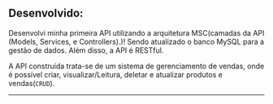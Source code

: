 ## Desenvolvido:

Desenvolvi minha primeira API utilizando a arquitetura MSC(camadas da API (Models, Services, e Controllers).)!
Sendo atualizado o banco MySQL para a gestão de dados. Além disso, a API é RESTful.

A API construída trata-se de um sistema de gerenciamento de vendas, onde é possível criar, visualizar/Leitura, deletar e atualizar produtos e vendas(`CRUD`).

---